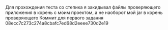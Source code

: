 Для прохождения теста со степика я закидывал файлы проверяющего приложения в корень с моим проектом, а не наоборот мой jar в корень проверяющего
Коммит для первого задания 08ecc7c273c274a8cbafc7ed68d2eeee730d2e19
